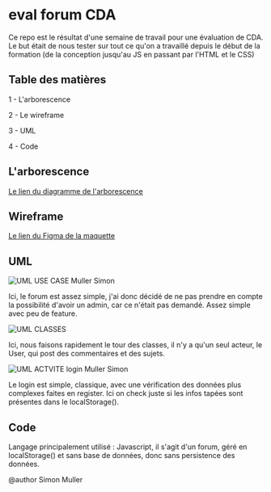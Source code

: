 
# eval forum CDA

Ce repo est le résultat d'une semaine de travail pour une évaluation de CDA. Le but était de nous tester sur tout ce qu'on a travaillé depuis le début de la formation (de la conception jusqu'au JS en passant par l'HTML et le CSS)
## Table des matières

1 - L'arborescence

2 - Le wireframe

3 - UML

4 - Code


## L'arborescence

[Le lien du diagramme de l'arborescence](https://app.diagrams.net/#G19FI2kwW2alGyidgYgZz4BFW1LKqp9HrE)
## Wireframe




[Le lien du Figma de la maquette](https://www.figma.com/file/mDvyqE66v1IrczcKG492bF/wireframe-maquette-eval-CDA-Simon-Muller?node-id=0-1&t=T7sUZj3h70q2HXuw-0)
## UML

![UML USE CASE Muller Simon](https://user-images.githubusercontent.com/122968403/233645678-b3ef83ac-9363-4afd-9981-dcf29baa2c96.png)

Ici, le forum est assez simple, j'ai donc décidé de ne pas prendre en compte la possibilité d'avoir un admin, car ce n'était pas demandé. Assez simple avec peu de feature.


![UML CLASSES](https://user-images.githubusercontent.com/122968403/233645504-7eee619e-45f3-47e8-af46-2aea377fc13f.png)

Ici, nous faisons rapidement le tour des classes, il n'y a qu'un seul acteur, le User, qui post des commentaires et des sujets.

![UML ACTVITE login Muller Simon](https://user-images.githubusercontent.com/122968403/233645607-2c7d4840-2c9c-4243-8cb0-a9de75faf64b.png)

Le login est simple, classique, avec une vérification des données plus complexes faites en register. Ici on check juste si les infos tapées sont présentes dans le localStorage().

## Code


Langage principalement utilisé : 
Javascript,
il s'agit d'un forum, géré en localStorage() et sans base de données, donc sans persistence des données.

@author Simon Muller

